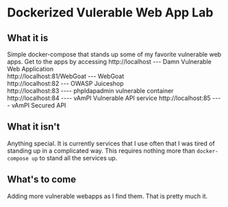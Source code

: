 # Dockerized Vulerable Web App Lab
## What it is
Simple docker-compose that stands up some of my favorite vulnerable web apps. Get to the apps by accessing
http://localhost   --- Damn Vulnerable Web Application  
http://localhost:81/WebGoat  --- WebGoat  
http://localhost:82 --- OWASP Juiceshop  
http://localhost:83 ---- phpldapadmin vulnerable container  
http://localhost:84 ---- vAmPI Vulnerable API service
http://localhost:85 ---- vAmPI Secured API
## What it isn't

Anything special. It is currently services that I use often that I was tired of standing up in a complicated way. This requires nothing more than `docker-compose up` to stand all the services up. 
## What's to come
Adding more vulnerable webapps as I find them. That is pretty much it. 
